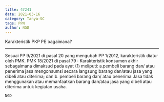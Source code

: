 ```yaml
---
title: 47241
date: 2021-03-16
category: Tanya-SC
tags: PPN
author: NGD
---
```


Karakteristik PKP PE bagaimana?

---

Sesuai PP 9/2021 di pasal 20 yang mengubah PP 1/2012, karakteristik diatur oleh PMK. PMK 18/2021 di pasal 79 : Karakteristik konsumen akhir sebagaimana dimaksud pada ayat (1) meliputi: a.pembeli barang dan/ atau penerima jasa mengonsumsi secara langsung barang dan/atau jasa yang dibeli atau diterima; dan b. pembeli barang dan/ atau penerima Jasa tidak menggunakan atau memanfaatkan barang dan/atau jasa yang dibeli atau diterima untuk kegiatan usaha.

`NGD`
